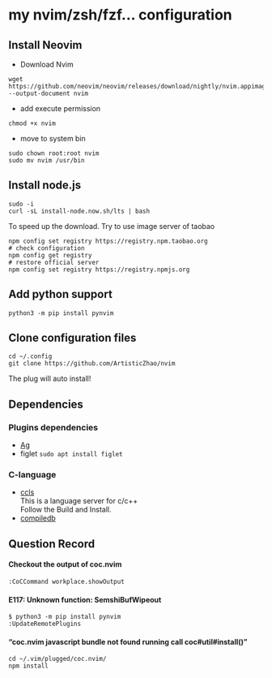 # my nvim/zsh/fzf... configuration

## Install Neovim
- Download Nvim
```
wget https://github.com/neovim/neovim/releases/download/nightly/nvim.appimage --output-document nvim
```

- add execute permission
```
chmod +x nvim
```

- move to system bin
```
sudo chown root:root nvim
sudo mv nvim /usr/bin
```

## Install node.js
```
sudo -i
curl -sL install-node.now.sh/lts | bash
```

To speed up the download. Try to use image server of taobao
```
npm config set registry https://registry.npm.taobao.org
# check configuration
npm config get registry
# restore official server
npm config set registry https://registry.npmjs.org
```

## Add python support
```
python3 -m pip install pynvim
```

## Clone configuration files
```
cd ~/.config
git clone https://github.com/ArtisticZhao/nvim
```

The plug will auto install!

## Dependencies

### Plugins dependencies
- [Ag](https://github.com/ggreer/the_silver_searcher)
- figlet `sudo apt install figlet`

### C-language  

- [ccls](https://github.com/MaskRay/ccls/wiki)  
This is a language server for c/c++  
Follow the Build and Install.
- [compiledb](https://github.com/nickdiego/compiledb)

## Question Record
#### Checkout the output of coc.nvim
```
:CoCCommand workplace.showOutput
```

#### E117: Unknown function: SemshiBufWipeout
```
$ python3 -m pip install pynvim
:UpdateRemotePlugins
```
#### “coc.nvim javascript bundle not found running call coc#util#install()”
```
cd ~/.vim/plugged/coc.nvim/
npm install
```
